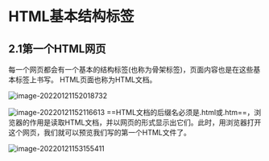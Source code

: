 # HTML基本结构标签
## 2.1第一个HTML网页
每一个网页都会有一个基本的结构标签(也称为骨架标签)，页面内容也是在这些基本标签上书写。
HTML页面也称为HTML文档。

![image-20220121152018732](C:\Users\云轍\AppData\Roaming\Typora\typora-user-images\image-20220121152018732.png)

![image-20220121152116613](C:\Users\云轍\AppData\Roaming\Typora\typora-user-images\image-20220121152116613.png)
==HTML文档的后缀名必须是.html或.htm==，浏览器的作用是读取HTML文档，并以网页的形式显示出它们。此时，用浏览器打开这个网页，我们就可以预览我们写的第一个HTML文件了。

![image-20220121153155411](C:\Users\云轍\AppData\Roaming\Typora\typora-user-images\image-20220121153155411.png)

